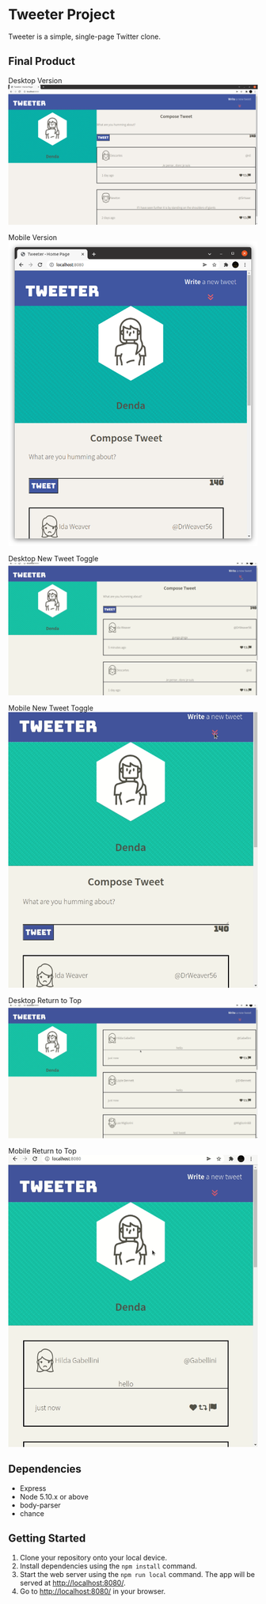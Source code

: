 # Tweeter Project

Tweeter is a simple, single-page Twitter clone.

## Final Product

Desktop Version
!["Screenshot of Desktop Version"](https://github.com/Brendan-funk/tweeter/blob/main/docs/DesktopHome.png?raw=true)

Mobile Version
!["Screenshot of Mobile Verison](https://github.com/Brendan-funk/tweeter/blob/main/docs/mobileHome.png?raw=true)

Desktop New Tweet Toggle
!["gif of Desktop New Tweet Toggle](https://github.com/Brendan-funk/tweeter/blob/main/docs/desktopNewTweet.gif?raw=true)

Mobile New Tweet Toggle
!["gif of Mobile New Tweet Toggle](https://github.com/Brendan-funk/tweeter/blob/main/docs/mobileNewTweet.gif?raw=true)

Desktop Return to Top
!["gif of Desktop Return to Top](https://github.com/Brendan-funk/tweeter/blob/main/docs/DesktopReturnToTop.gif?raw=true)

Mobile Return to Top
!["gif of Mobile Return to Top](https://github.com/Brendan-funk/tweeter/blob/main/docs/mobileReturnToTop.gif?raw=true)

## Dependencies

- Express
- Node 5.10.x or above
- body-parser
- chance

## Getting Started

1. Clone your repository onto your local device.
2. Install dependencies using the `npm install` command.
3. Start the web server using the `npm run local` command. The app will be served at <http://localhost:8080/>.
4. Go to <http://localhost:8080/> in your browser.